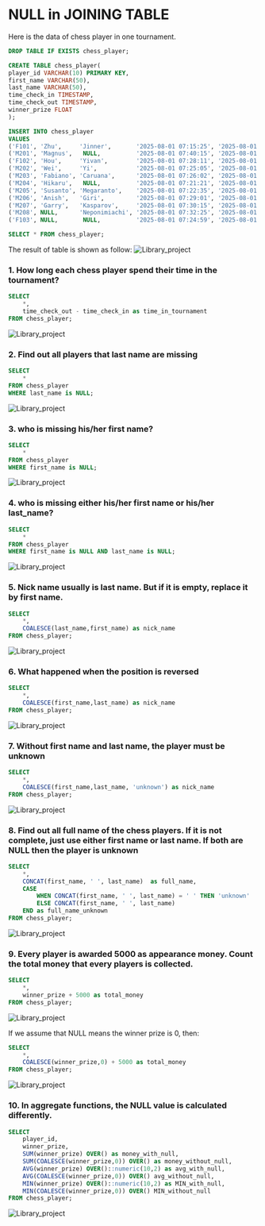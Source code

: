 # NULL in JOINING TABLE


Here is the data of chess player in one tournament.
```sql
DROP TABLE IF EXISTS chess_player;

CREATE TABLE chess_player(
player_id VARCHAR(10) PRIMARY KEY,
first_name VARCHAR(50),
last_name VARCHAR(50),
time_check_in TIMESTAMP,
time_check_out TIMESTAMP,
winner_prize FLOAT
);

INSERT INTO chess_player
VALUES
('F101', 'Zhu',     'Jinner',       '2025-08-01 07:15:25', '2025-08-01 17:30:21', 100000),
('M201', 'Magnus',   NULL,          '2025-08-01 07:40:15', '2025-08-01 15:51:51', 90000),
('F102', 'Hou',     'Yivan',        '2025-08-01 07:28:11', '2025-08-01 16:23:29', 80000),
('M202', 'Wei',     'Yi',           '2025-08-01 07:25:05', '2025-08-01 18:43:13', NULL),
('M203', 'Fabiano', 'Caruana',      '2025-08-01 07:26:02', '2025-08-01 17:32:07', 70000),
('M204', 'Hikaru',   NULL,          '2025-08-01 07:21:21', '2025-08-01 18:29:31', 70000),
('M205', 'Susanto', 'Megaranto',    '2025-08-01 07:22:35', '2025-08-01 18:15:41', 50000),
('M206', 'Anish',   'Giri',         '2025-08-01 07:29:01', '2025-08-01 19:19:59', NULL),
('M207', 'Garry',   'Kasparov',     '2025-08-01 07:30:15', '2025-08-01 19:03:25', 70000),
('M208', NULL,      'Neponimiachi', '2025-08-01 07:32:25', '2025-08-01 17:49:27', 80000),
('F103', NULL,       NULL,          '2025-08-01 07:24:59', '2025-08-01 17:41:31', 50000);

SELECT * FROM chess_player;
```
The result of table is shown as follow:
![Library_project](https://github.com/imdwipayana/PostgreSQL/blob/main/Practice/NULL%20FUNCTION/image/null_chess_player.png)

### 1. How long each chess player spend their time in the tournament?
```sql
SELECT
	*,
	time_check_out - time_check_in as time_in_tournament
FROM chess_player;
```
![Library_project](https://github.com/imdwipayana/PostgreSQL/blob/main/Practice/NULL%20FUNCTION/image/number1.png)

### 2. Find out all players that last name are missing
```sql
SELECT
	*
FROM chess_player
WHERE last_name is NULL;
```
![Library_project](https://github.com/imdwipayana/PostgreSQL/blob/main/Practice/NULL%20FUNCTION/image/number2.png)

### 3. who is missing his/her first name?
```sql
SELECT
	*
FROM chess_player
WHERE first_name is NULL;
```
![Library_project](https://github.com/imdwipayana/PostgreSQL/blob/main/Practice/NULL%20FUNCTION/image/number3.png)

### 4. who is missing either his/her first name or his/her last_name?
```sql
SELECT
	*
FROM chess_player
WHERE first_name is NULL AND last_name is NULL;
```
![Library_project](https://github.com/imdwipayana/PostgreSQL/blob/main/Practice/NULL%20FUNCTION/image/number4.png)

### 5. Nick name usually is last name. But if it is empty, replace it by first name.
```sql
SELECT
	*,
	COALESCE(last_name,first_name) as nick_name
FROM chess_player;
```
![Library_project](https://github.com/imdwipayana/PostgreSQL/blob/main/Practice/NULL%20FUNCTION/image/number5.png)

### 6. What happened when the position is reversed
```sql
SELECT
	*,
	COALESCE(first_name,last_name) as nick_name
FROM chess_player;
```
![Library_project](https://github.com/imdwipayana/PostgreSQL/blob/main/Practice/NULL%20FUNCTION/image/number6.png)

### 7. Without first name and last name, the player must be unknown
```sql
SELECT
	*,
	COALESCE(first_name,last_name, 'unknown') as nick_name
FROM chess_player;
```
![Library_project](https://github.com/imdwipayana/PostgreSQL/blob/main/Practice/NULL%20FUNCTION/image/number7.png)


### 8. Find out all full name of the chess players. If it is not complete, just use either first name or last name. If both are NULL then the player is unknown 

```sql
SELECT
	*,
	CONCAT(first_name, ' ', last_name)  as full_name,
	CASE
		WHEN CONCAT(first_name, ' ', last_name) = ' ' THEN 'unknown'
		ELSE CONCAT(first_name, ' ', last_name)
	END as full_name_unknown
FROM chess_player;
```
![Library_project](https://github.com/imdwipayana/PostgreSQL/blob/main/Practice/NULL%20FUNCTION/image/number8.png)

### 9. Every player is awarded 5000 as appearance money. Count the total money that every players is collected.
```sql
SELECT
	*,
	winner_prize + 5000 as total_money
FROM chess_player;
```
![Library_project](https://github.com/imdwipayana/PostgreSQL/blob/main/Practice/NULL%20FUNCTION/image/number9part1.png)

If we assume that NULL means the winner prize is 0, then:
```sql
SELECT
	*,
	COALESCE(winner_prize,0) + 5000 as total_money
FROM chess_player;
```
![Library_project](https://github.com/imdwipayana/PostgreSQL/blob/main/Practice/NULL%20FUNCTION/image/number9part2.png)

### 10. In aggregate functions, the NULL value is calculated differently.
```sql
SELECT
	player_id,
	winner_prize,
	SUM(winner_prize) OVER() as money_with_null,
	SUM(COALESCE(winner_prize,0)) OVER() as money_without_null,
	AVG(winner_prize) OVER()::numeric(10,2) as avg_with_null,
	AVG(COALESCE(winner_prize,0)) OVER() avg_without_null,
	MIN(winner_prize) OVER()::numeric(10,2) as MIN_with_null,
	MIN(COALESCE(winner_prize,0)) OVER() MIN_without_null
FROM chess_player;
```
![Library_project](https://github.com/imdwipayana/PostgreSQL/blob/main/Practice/NULL%20FUNCTION/image/number10.png)
